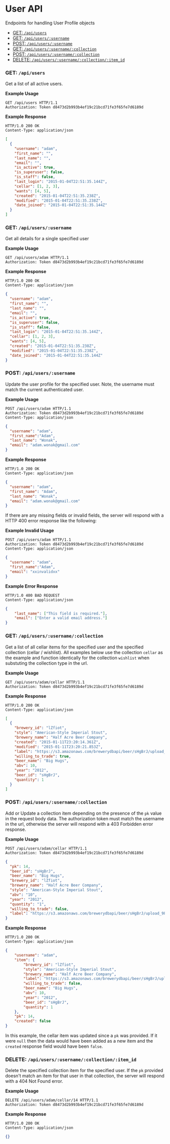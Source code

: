 # User API

Endpoints for handling User Profile objects


- [GET: `/api/users`](#get-apiusers)
- [GET: `/api/users/:username`](#get-apiusersusername)
- [POST: `/api/users/:username`](#post-apiusersusername)
- [GET: `/api/users/:username/:collection`](#get-apiusersusernamecollection)
- [POST: `/api/users/:username/:collection`](#post-apiusersusernamecollection)
- [DELETE: `/api/users/:username/:collection/:item_id`](#delete-apiusersusernamecollection)

### GET: `/api/users`

Get a list of all active users.

**Example Usage**

```
GET /api/users HTTP/1.1
Authorization: Token d8473d2b993b4ef19c21bcd71fe3f65fe7d6189d
```

**Example Response**

```
HTTP/1.0 200 OK
Content-Type: application/json
```

```json
[
  {
    "username": "adam",
    "first_name": "",
    "last_name": "",
    "email": "",
    "is_active": true,
    "is_superuser": false,
    "is_staff": false,
    "last_login": "2015-01-04T22:51:35.144Z",
    "cellar": [1, 2, 3],
    "wants": [4, 5],
    "created": "2015-01-04T22:51:35.238Z",
    "modified": "2015-01-04T22:51:35.238Z",
    "date_joined": "2015-01-04T22:51:35.144Z"
  }
]

```


### GET: `/api/users/:username`

Get all details for a single specified user

**Example Usage**

```
GET /api/users/adam HTTP/1.1
Authorization: Token d8473d2b993b4ef19c21bcd71fe3f65fe7d6189d
```

**Example Response**

```
HTTP/1.0 200 OK
Content-Type: application/json
```

```json
{
  "username": "adam",
  "first_name": "",
  "last_name": "",
  "email": "",
  "is_active": true,
  "is_superuser": false,
  "is_staff": false,
  "last_login": "2015-01-04T22:51:35.144Z",
  "cellar": [1, 2, 3],
  "wants": [4, 5],
  "created": "2015-01-04T22:51:35.238Z",
  "modified": "2015-01-04T22:51:35.238Z",
  "date_joined": "2015-01-04T22:51:35.144Z"
}

```

### POST: `/api/users/:username`

Update the user profile for the specified user. Note, the username must match the current authenticated user.

**Example Usage**

```
POST /api/users/adam HTTP/1.1
Authorization: Token d8473d2b993b4ef19c21bcd71fe3f65fe7d6189d
Content-Type: application/json
```
```json
{
  "username": "adam",
  "first_name":"Adam",
  "last_name": "Wonak",
  "email": "adam.wonak@gmail.com"
}
```

**Example Response**

```
HTTP/1.0 200 OK
Content-Type: application/json
```

```json
{
  "username": "adam",
  "first_name": "Adam",
  "last_name": "Wonak",
  "email": "adam.wonak@gmail.com"
}
```

If there are any missing fields or invalid fields, the server will respond with a HTTP 400 error response like the following:


**Example Invalid Usage**

```
POST /api/users/adam HTTP/1.1
Authorization: Token d8473d2b993b4ef19c21bcd71fe3f65fe7d6189d
Content-Type: application/json
```
```json
{
  "username": "adam",
  "first_name":"Adam",
  "email": "xxinvalidxx"
}
```

**Example Error Response**

```
HTTP/1.0 400 BAD REQUEST
Content-Type: application/json
```

```json
{
    "last_name": ["This field is required."],
    "email": ["Enter a valid email address."]
}
```


### GET: `/api/users/:username/:collection`

Get a list of all cellar items for the specified user and the specified collection (cellar / wishlist). All examples below use the collection `cellar` as the example and function identically for the collection `wishlist` when substuting the collection type in the url.

**Example Usage**

```
GET /api/users/adam/cellar HTTP/1.1
Authorization: Token d8473d2b993b4ef19c21bcd71fe3f65fe7d6189d
```

**Example Response**

```
HTTP/1.0 200 OK
Content-Type: application/json
```

```json
[
  {
    "brewery_id": "lZfiot",
    "style": "American-Style Imperial Stout",
    "brewery_name": "Half Acre Beer Company",
    "created": "2015-01-11T23:20:14.361Z",
    "modified": "2015-01-11T23:20:21.853Z",
    "label": "https://s3.amazonaws.com/brewerydbapi/beer/sHgBrJ/upload_9PO5av-large.png",
    "willing_to_trade": true,
    "beer_name": "Big Hugs",
    "abv": 10,
    "year": "2012",
    "beer_id": "sHgBrJ",
    "quantity": 1
  }
]

```


### POST: `/api/users/:username/:collection`

Add or Update a collection item depending on the presence of the `pk` value in the request body data. The authorization token must match the username in the url, otherwise the server will respond with a 403 Forbidden error response.

**Example Usage**

```
POST /api/users/adam/cellar HTTP/1.1
Authorization: Token d8473d2b993b4ef19c21bcd71fe3f65fe7d6189d
```
```json
{
  "pk": 14,
  "beer_id": "sHgBrJ",
  "beer_name": "Big Hugs",
  "brewery_id": "lZfiot",
  "brewery_name": "Half Acre Beer Company",
  "style": "American-Style Imperial Stout",
  "abv": "10",
  "year": "2012",
  "quantity": "1",
  "willing_to_trade": false,
  "label": "https://s3.amazonaws.com/brewerydbapi/beer/sHgBrJ/upload_9PO5av-large.png"
}

```

**Example Response**

```
HTTP/1.0 200 OK
Content-Type: application/json
```

```json
{
    "username": "adam",
    "item": {
        "brewery_id": "lZfiot",
        "style": "American-Style Imperial Stout",
        "brewery_name": "Half Acre Beer Company",
        "label": "https://s3.amazonaws.com/brewerydbapi/beer/sHgBrJ/upload_9PO5av-large.png",
        "willing_to_trade": false,
        "beer_name": "Big Hugs",
        "abv": 10,
        "year": "2012",
        "beer_id": "sHgBrJ",
        "quantity": 1
    },
    "pk": 14,
    "created": false
}

```

In this example, the cellar item was updated since a `pk` was provided. If it were `null` then the data would have been added as a new item and the `created` response field would have been `false`.


### DELETE: `/api/users/:username/:collection/:item_id`

Delete the specified collection item for the specified user. If the `pk` provided doesn't match an item for that user in that collection, the server will respond with a 404 Not Found error.

**Example Usage**

```
DELETE /api/users/adam/cellar/14 HTTP/1.1
Authorization: Token d8473d2b993b4ef19c21bcd71fe3f65fe7d6189d
```

**Example Response**

```
HTTP/1.0 200 OK
Content-Type: application/json
```

```json
{}
```
